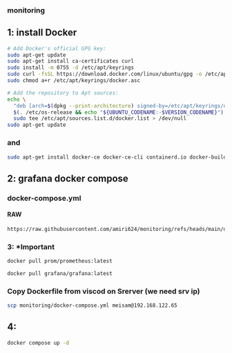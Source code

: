 





### monitoring
## 1: install Docker
```bash
# Add Docker's official GPG key:
sudo apt-get update
sudo apt-get install ca-certificates curl
sudo install -m 0755 -d /etc/apt/keyrings
sudo curl -fsSL https://download.docker.com/linux/ubuntu/gpg -o /etc/apt/keyrings/docker.asc
sudo chmod a+r /etc/apt/keyrings/docker.asc

# Add the repository to Apt sources:
echo \
  "deb [arch=$(dpkg --print-architecture) signed-by=/etc/apt/keyrings/docker.asc] https://download.docker.com/linux/ubuntu \
  $(. /etc/os-release && echo "${UBUNTU_CODENAME:-$VERSION_CODENAME}") stable" | \
  sudo tee /etc/apt/sources.list.d/docker.list > /dev/null
sudo apt-get update
```
### and 
```bash
sudo apt-get install docker-ce docker-ce-cli containerd.io docker-buildx-plugin docker-compose-plugin
```
## 2: grafana docker compose
### docker-compose.yml
#### RAW
```bash
https://raw.githubusercontent.com/amiri624/monitoring/refs/heads/main/docker-compose.yml
```
### 3: *Important
```bash
docker pull prom/prometheus:latest
```
```bash
docker pull grafana/grafana:latest
```
### Copy Dockerfile from viscod on Srerver (we need srv ip)
```bash
scp monitoring/docker-compose.yml meisam@192.168.122.65
```
## 4:

```bash
docker compose up -d
```
